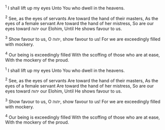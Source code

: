 <sup>1</sup> I shall lift up my eyes Unto You who dwell in the heavens.

<sup>2</sup> See, as the eyes of servants Are toward the hand of their masters, As the eyes of a female servant Are toward the hand of her mistress, So are our eyes toward יהוה our Elohim, Until He shows favour to us.

<sup>3</sup> Show favour to us, O יהוה, show favour to us! For we are exceedingly filled with mockery.

<sup>4</sup> Our being is exceedingly filled With the scoffing of those who are at ease, With the mockery of the proud.

<sup>1</sup> I shall lift up my eyes Unto You who dwell in the heavens.

<sup>2</sup> See, as the eyes of servants Are toward the hand of their masters, As the eyes of a female servant Are toward the hand of her mistress, So are our eyes toward יהוה our Elohim, Until He shows favour to us.

<sup>3</sup> Show favour to us, O יהוה, show favour to us! For we are exceedingly filled with mockery.

<sup>4</sup> Our being is exceedingly filled With the scoffing of those who are at ease, With the mockery of the proud.

